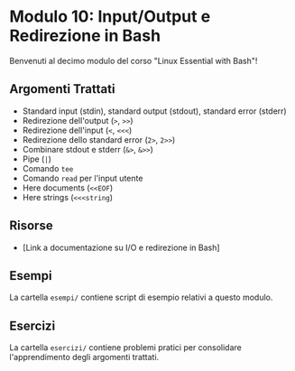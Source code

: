 # Modulo 10: Input/Output e Redirezione in Bash

Benvenuti al decimo modulo del corso "Linux Essential with Bash"!

## Argomenti Trattati

-   Standard input (stdin), standard output (stdout), standard error (stderr)
-   Redirezione dell'output (`>`, `>>`)
-   Redirezione dell'input (`<`, `<<<`)
-   Redirezione dello standard error (`2>`, `2>>`)
-   Combinare stdout e stderr (`&>`, `&>>`)
-   Pipe (`|`)
-   Comando `tee`
-   Comando `read` per l'input utente
-   Here documents (`<<EOF`)
-   Here strings (`<<<string`)

## Risorse

-   [Link a documentazione su I/O e redirezione in Bash]

## Esempi

La cartella `esempi/` contiene script di esempio relativi a questo modulo.

## Esercizi

La cartella `esercizi/` contiene problemi pratici per consolidare l'apprendimento degli argomenti trattati.
